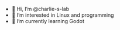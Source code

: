 - 👋 Hi, I’m @charlie-s-lab
- 👀 I’m interested in Linux and programming 
- 🌱 I’m currently learning Godot

<!---
charlie-s-lab/charlie-s-lab is a ✨ special ✨ repository because its `README.md` (this file) appears on your GitHub profile.
You can click the Preview link to take a look at your changes.
--->
